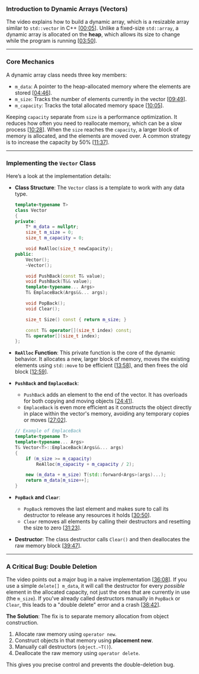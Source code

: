 ### Introduction to Dynamic Arrays (Vectors)

The video explains how to build a dynamic array, which is a resizable array similar to `std::vector` in C++ \[[00:05](http://www.youtube.com/watch?v=ryRf4Jh_YC0&t=5)\]. Unlike a fixed-size `std::array`, a dynamic array is allocated on the **heap**, which allows its size to change while the program is running \[[03:50](http://www.youtube.com/watch?v=ryRf4Jh_YC0&t=230)\].

-----

### Core Mechanics

A dynamic array class needs three key members:

  * `m_data`: A pointer to the heap-allocated memory where the elements are stored \[[04:46](http://www.youtube.com/watch?v=ryRf4Jh_YC0&t=286)\].
  * `m_size`: Tracks the number of elements currently in the vector \[[09:49](http://www.youtube.com/watch?v=ryRf4Jh_YC0&t=589)\].
  * `m_capacity`: Tracks the total allocated memory space \[[10:05](http://www.youtube.com/watch?v=ryRf4Jh_YC0&t=605)\].

Keeping `capacity` separate from `size` is a performance optimization. It reduces how often you need to reallocate memory, which can be a slow process \[[10:28](http://www.youtube.com/watch?v=ryRf4Jh_YC0&t=628)\]. When the `size` reaches the `capacity`, a larger block of memory is allocated, and the elements are moved over. A common strategy is to increase the capacity by 50% \[[11:37](http://www.youtube.com/watch?v=ryRf4Jh_YC0&t=697)\].

-----

### Implementing the `Vector` Class

Here’s a look at the implementation details:

  * **Class Structure**: The `Vector` class is a template to work with any data type.

    ```cpp
    template<typename T>
    class Vector
    {
    private:
        T* m_data = nullptr;
        size_t m_size = 0;
        size_t m_capacity = 0;

        void ReAlloc(size_t newCapacity);
    public:
        Vector();
        ~Vector();

        void PushBack(const T& value);
        void PushBack(T&& value);
        template<typename... Args>
        T& EmplaceBack(Args&&... args);

        void PopBack();
        void Clear();

        size_t Size() const { return m_size; }

        const T& operator[](size_t index) const;
        T& operator[](size_t index);
    };
    ```

  * **`ReAlloc` Function**: This private function is the core of the dynamic behavior. It allocates a new, larger block of memory, moves the existing elements using `std::move` to be efficient \[[13:58](http://www.youtube.com/watch?v=ryRf4Jh_YC0&t=838)\], and then frees the old block \[[12:59](http://www.youtube.com/watch?v=ryRf4Jh_YC0&t=779)\].

  * **`PushBack` and `EmplaceBack`**:

      * `PushBack` adds an element to the end of the vector. It has overloads for both copying and moving objects \[[24:41](http://www.youtube.com/watch?v=ryRf4Jh_YC0&t=1481)\].
      * `EmplaceBack` is even more efficient as it constructs the object directly in place within the vector's memory, avoiding any temporary copies or moves \[[27:02](http://www.youtube.com/watch?v=ryRf4Jh_YC0&t=1622)\].

    <!-- end list -->

    ```cpp
    // Example of EmplaceBack
    template<typename T>
    template<typename... Args>
    T& Vector<T>::EmplaceBack(Args&&... args)
    {
        if (m_size >= m_capacity)
            ReAlloc(m_capacity + m_capacity / 2);

        new (m_data + m_size) T(std::forward<Args>(args)...);
        return m_data[m_size++];
    }
    ```

  * **`PopBack` and `Clear`**:

      * `PopBack` removes the last element and makes sure to call its destructor to release any resources it holds \[[30:50](http://www.youtube.com/watch?v=ryRf4Jh_YC0&t=1850)\].
      * `Clear` removes all elements by calling their destructors and resetting the size to zero \[[31:23](http://www.youtube.com/watch?v=ryRf4Jh_YC0&t=1883)\].

  * **Destructor**: The class destructor calls `Clear()` and then deallocates the raw memory block \[[39:47](http://www.youtube.com/watch?v=ryRf4Jh_YC0&t=2387)\].

-----

### A Critical Bug: Double Deletion

The video points out a major bug in a naive implementation \[[36:08](http://www.youtube.com/watch?v=ryRf4Jh_YC0&t=2168)\]. If you use a simple `delete[] m_data`, it will call the destructor for every *possible* element in the allocated capacity, not just the ones that are currently in use (the `m_size`). If you've already called destructors manually in `PopBack` or `Clear`, this leads to a "double delete" error and a crash \[[38:42](http://www.youtube.com/watch?v=ryRf4Jh_YC0&t=2322)\].

**The Solution**: The fix is to separate memory allocation from object construction.

1.  Allocate raw memory using `operator new`.
2.  Construct objects in that memory using **placement new**.
3.  Manually call destructors (`object.~T()`).
4.  Deallocate the raw memory using `operator delete`.

This gives you precise control and prevents the double-deletion bug.
